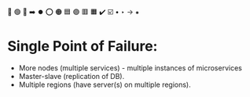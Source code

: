 🔵 🟢 🔴 ➡️ ⏺️ ⭕ 🟠 🟦 🟣 🟥 🟧 ✔️ ☑️ • ‣ → ⁕

# Single Point of Failure:

- More nodes (multiple services) - multiple instances of microservices
- Master-slave (replication of DB).
- Multiple regions (have server(s) on multiple regions).

